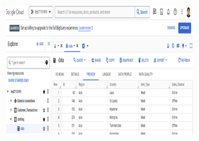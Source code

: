   <img width="750" height="350" src="https://github.com/ankur715/GCP/blob/master/Clothing_S3_BigQuery/loaded_on_BigQuery.png"> 
